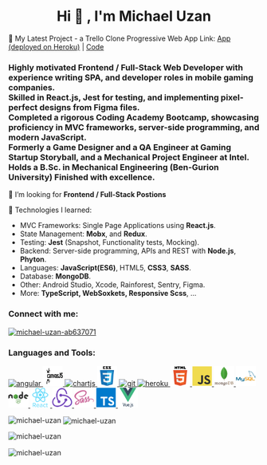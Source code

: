 <h1 align="center">Hi 🍭 , I'm Michael Uzan</h1>
🔭 My Latest Project - a Trello Clone Progressive Web App Link: <a href="https://trello-clone-app-82008b27876f.herokuapp.com/boards/6575c458d78b30e72ae983a3">App (deployed on Heroku)</a> | <a href="https://github.com/Michael-Uzan/finalProj">Code</a> 

<h3 align="left">Highly motivated Frontend / Full-Stack Web Developer with experience writing SPA, and developer roles in mobile 
gaming companies. <br/>
Skilled in React.js, Jest for testing, and implementing pixel-perfect designs from Figma files.
<br/>
Completed a rigorous Coding Academy Bootcamp, showcasing proficiency in MVC frameworks, server-side 
programming, and modern JavaScript.<br/>
Formerly a Game Designer and a QA Engineer at Gaming Startup Storyball, and a Mechanical Project Engineer at Intel. <br/> Holds a B.Sc. in Mechanical Engineering (Ben-Gurion University) Finished with excellence.</h3>

 👯 I’m looking for **Frontend / Full-Stack Postions**
 
 🌱 Technologies I learned:
 
 - MVC Frameworks: Single Page Applications using **React.js**.
 - State Management: **Mobx**, and **Redux**.
 - Testing: **Jest** (Snapshot, Functionality tests, Mocking).
 - Backend: Server-side programming, APIs and REST with **Node.js**, **Phyton**.
 - Languages: **JavaScript(ES6)**, HTML5, **CSS3**, **SASS**.
 - Database: **MongoDB**.
 - Other: Android Studio, Xcode, Rainforest, Sentry, Figma.
 - More: **TypeScript, WebSoxkets, Responsive Scss**, ... 
 






<h3 align="left">Connect with me:</h3>
<p align="left">
<a href="https://linkedin.com/in/michael-uzan-ab637071" target="blank"><img align="center" src="https://raw.githubusercontent.com/rahuldkjain/github-profile-readme-generator/master/src/images/icons/Social/linked-in-alt.svg" alt="michael-uzan-ab637071" height="30" width="40" /></a>
</p>


<h3 align="left">Languages and Tools:</h3>
<p align="left"> <a href="https://angular.io" target="_blank"> <img src="https://angular.io/assets/images/logos/angular/angular.svg" alt="angular" width="40" height="40"/> </a> <a href="https://canvasjs.com" target="_blank"> <img src="https://raw.githubusercontent.com/Hardik0307/Hardik0307/master/assets/canvasjs-charts.svg" alt="canvasjs" width="40" height="40"/> </a> <a href="https://www.chartjs.org" target="_blank"> <img src="https://www.chartjs.org/media/logo-title.svg" alt="chartjs" width="40" height="40"/> </a> <a href="https://www.w3schools.com/css/" target="_blank"> <img src="https://raw.githubusercontent.com/devicons/devicon/master/icons/css3/css3-original-wordmark.svg" alt="css3" width="40" height="40"/> </a> <a href="https://git-scm.com/" target="_blank"> <img src="https://www.vectorlogo.zone/logos/git-scm/git-scm-icon.svg" alt="git" width="40" height="40"/> </a> <a href="https://heroku.com" target="_blank"> <img src="https://www.vectorlogo.zone/logos/heroku/heroku-icon.svg" alt="heroku" width="40" height="40"/> </a> <a href="https://www.w3.org/html/" target="_blank"> <img src="https://raw.githubusercontent.com/devicons/devicon/master/icons/html5/html5-original-wordmark.svg" alt="html5" width="40" height="40"/> </a> <a href="https://developer.mozilla.org/en-US/docs/Web/JavaScript" target="_blank"> <img src="https://raw.githubusercontent.com/devicons/devicon/master/icons/javascript/javascript-original.svg" alt="javascript" width="40" height="40"/> </a> <a href="https://www.mongodb.com/" target="_blank"> <img src="https://raw.githubusercontent.com/devicons/devicon/master/icons/mongodb/mongodb-original-wordmark.svg" alt="mongodb" width="40" height="40"/> </a> <a href="https://www.mysql.com/" target="_blank"> <img src="https://raw.githubusercontent.com/devicons/devicon/master/icons/mysql/mysql-original-wordmark.svg" alt="mysql" width="40" height="40"/> </a> <a href="https://nodejs.org" target="_blank"> <img src="https://raw.githubusercontent.com/devicons/devicon/master/icons/nodejs/nodejs-original-wordmark.svg" alt="nodejs" width="40" height="40"/> </a> <a href="https://reactjs.org/" target="_blank"> <img src="https://raw.githubusercontent.com/devicons/devicon/master/icons/react/react-original-wordmark.svg" alt="react" width="40" height="40"/> </a> <a href="https://redux.js.org" target="_blank"> <img src="https://raw.githubusercontent.com/devicons/devicon/master/icons/redux/redux-original.svg" alt="redux" width="40" height="40"/> </a> <a href="https://sass-lang.com" target="_blank"> <img src="https://raw.githubusercontent.com/devicons/devicon/master/icons/sass/sass-original.svg" alt="sass" width="40" height="40"/> </a> <a href="https://www.typescriptlang.org/" target="_blank"> <img src="https://raw.githubusercontent.com/devicons/devicon/master/icons/typescript/typescript-original.svg" alt="typescript" width="40" height="40"/> </a> <a href="https://vuejs.org/" target="_blank"> <img src="https://raw.githubusercontent.com/devicons/devicon/master/icons/vuejs/vuejs-original-wordmark.svg" alt="vuejs" width="40" height="40"/> </a> </p>

<p><img align="left" src="https://github-readme-stats.vercel.app/api/top-langs?username=michael-uzan&show_icons=true&locale=en&layout=compact" alt="michael-uzan" /></p>

<p>&nbsp;<img align="center" src="https://github-readme-stats.vercel.app/api?username=michael-uzan&show_icons=true&locale=en" alt="michael-uzan" /></p>
<p align="left"> <img src="https://komarev.com/ghpvc/?username=michael-uzan&label=Profile%20views&color=0e75b6&style=flat" alt="michael-uzan" /> </p>
<p><img align="center" src="https://github-readme-streak-stats.herokuapp.com/?user=michael-uzan&" alt="michael-uzan" /></p>

